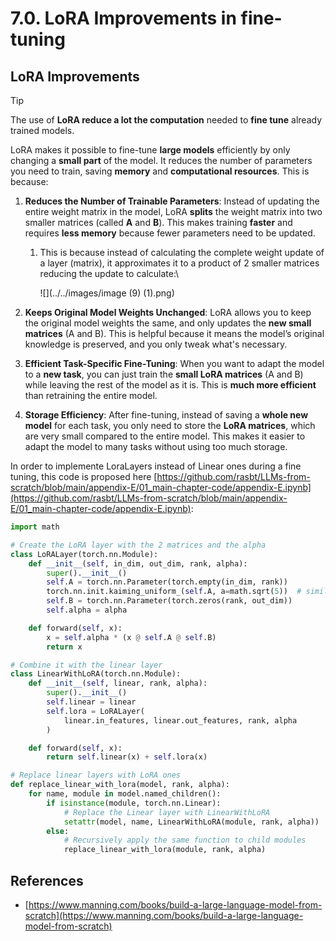 # 7.0. LoRA Improvements in fine-tuning

## LoRA Improvements

> [!TIP]
> The use of **LoRA reduce a lot the computation** needed to **fine tune** already trained models.

LoRA makes it possible to fine-tune **large models** efficiently by only changing a **small part** of the model. It reduces the number of parameters you need to train, saving **memory** and **computational resources**. This is because:

1. **Reduces the Number of Trainable Parameters**: Instead of updating the entire weight matrix in the model, LoRA **splits** the weight matrix into two smaller matrices (called **A** and **B**). This makes training **faster** and requires **less memory** because fewer parameters need to be updated.

   1. This is because instead of calculating the complete weight update of a layer (matrix), it approximates it to a product of 2 smaller matrices reducing the update to calculate:\

      ![](../../images/image (9) (1).png)

2. **Keeps Original Model Weights Unchanged**: LoRA allows you to keep the original model weights the same, and only updates the **new small matrices** (A and B). This is helpful because it means the model’s original knowledge is preserved, and you only tweak what's necessary.
3. **Efficient Task-Specific Fine-Tuning**: When you want to adapt the model to a **new task**, you can just train the **small LoRA matrices** (A and B) while leaving the rest of the model as it is. This is **much more efficient** than retraining the entire model.
4. **Storage Efficiency**: After fine-tuning, instead of saving a **whole new model** for each task, you only need to store the **LoRA matrices**, which are very small compared to the entire model. This makes it easier to adapt the model to many tasks without using too much storage.

In order to implemente LoraLayers instead of Linear ones during a fine tuning, this code is proposed here [https://github.com/rasbt/LLMs-from-scratch/blob/main/appendix-E/01_main-chapter-code/appendix-E.ipynb](https://github.com/rasbt/LLMs-from-scratch/blob/main/appendix-E/01_main-chapter-code/appendix-E.ipynb):

```python
import math

# Create the LoRA layer with the 2 matrices and the alpha
class LoRALayer(torch.nn.Module):
    def __init__(self, in_dim, out_dim, rank, alpha):
        super().__init__()
        self.A = torch.nn.Parameter(torch.empty(in_dim, rank))
        torch.nn.init.kaiming_uniform_(self.A, a=math.sqrt(5))  # similar to standard weight initialization
        self.B = torch.nn.Parameter(torch.zeros(rank, out_dim))
        self.alpha = alpha

    def forward(self, x):
        x = self.alpha * (x @ self.A @ self.B)
        return x

# Combine it with the linear layer
class LinearWithLoRA(torch.nn.Module):
    def __init__(self, linear, rank, alpha):
        super().__init__()
        self.linear = linear
        self.lora = LoRALayer(
            linear.in_features, linear.out_features, rank, alpha
        )

    def forward(self, x):
        return self.linear(x) + self.lora(x)

# Replace linear layers with LoRA ones
def replace_linear_with_lora(model, rank, alpha):
    for name, module in model.named_children():
        if isinstance(module, torch.nn.Linear):
            # Replace the Linear layer with LinearWithLoRA
            setattr(model, name, LinearWithLoRA(module, rank, alpha))
        else:
            # Recursively apply the same function to child modules
            replace_linear_with_lora(module, rank, alpha)
```

## References

- [https://www.manning.com/books/build-a-large-language-model-from-scratch](https://www.manning.com/books/build-a-large-language-model-from-scratch)

